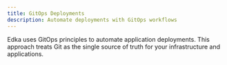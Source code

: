 ```yaml
---
title: GitOps Deployments
description: Automate deployments with GitOps workflows
---
```


Edka uses GitOps principles to automate application deployments. This approach treats Git as the single source of truth for your infrastructure and applications.

